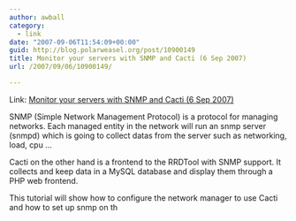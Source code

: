 ```yaml
---
author: awball
category:
  - link
date: "2007-09-06T11:54:09+00:00"
guid: http://blog.polarweasel.org/post/10900149
title: Monitor your servers with SNMP and Cacti (6 Sep 2007)
url: /2007/09/06/10900149/

---
```

Link: [Monitor your servers with SNMP and Cacti (6 Sep 2007)](http://RootPrompt.org/article.php3?article=11198)

SNMP (Simple Network Management Protocol) is a protocol for managing networks. Each managed entity in the network will run an snmp server (snmpd) which is going to collect datas from the server such as networking, load, cpu …

Cacti on the other hand is a frontend to the RRDTool with SNMP support. It collects and keep data in a MySQL database and display them through a PHP web frontend.

This tutorial will show how to configure the network manager to use Cacti and how to set up snmp on th
